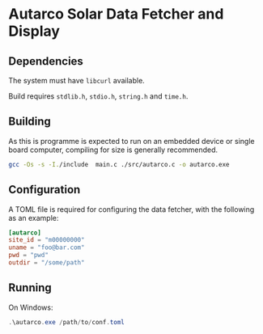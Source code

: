 # Autarco Solar Data Fetcher and Display

## Dependencies

The system must have `libcurl` available.

Build requires `stdlib.h`, `stdio.h`, `string.h` and `time.h`.

## Building

As this is programme is expected to run on an embedded device or single board computer, compiling for size is generally recommended.

```bash
gcc -Os -s -I./include  main.c ./src/autarco.c -o autarco.exe
```

## Configuration

A TOML file is required for configuring the data fetcher, with the following as an example:

```TOML
[autarco]
site_id = "m00000000"
uname = "foo@bar.com"
pwd = "pwd"
outdir = "/some/path"
```

## Running

On Windows:

```powershell
.\autarco.exe /path/to/conf.toml
```